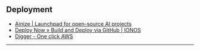## Deployment
- [Ainize | Launchpad for open-source AI projects](https://ainize.ai/)
- [Deploy Now » Build and Deploy via GitHub | IONOS](https://www.ionos.com/hosting/deploy-now?ref=producthunt)
- [Digger - One click AWS](https://digger.dev/)
---